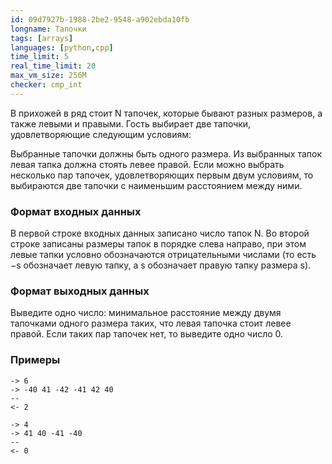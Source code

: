 ```yaml
---
id: 09d7927b-1988-2be2-9548-a902ebda10fb
longname: Тапочки
tags: [arrays]
languages: [python,cpp]
time_limit: 5
real_time_limit: 20
max_vm_size: 256M
checker: cmp_int
---
```


В прихожей в ряд стоит N тапочек, которые бывают разных размеров, а также левыми и правыми. Гость выбирает две тапочки, удовлетворяющие следующим условиям:

Выбранные тапочки должны быть одного размера.
Из выбранных тапок левая тапка должна стоять левее правой.
Если можно выбрать несколько пар тапочек, удовлетворяющих первым двум условиям, то выбираются две тапочки с наименьшим расстоянием между ними.

### Формат входных данных

В первой строке входных данных записано число тапок N. Во второй строке записаны размеры тапок в порядке слева направо, при этом левые тапки условно обозначаются отрицательными числами (то есть −s обозначает левую тапку, а s обозначает правую тапку размера s).


### Формат выходных данных

Выведите одно число: минимальное расстояние между двумя тапочками одного размера таких, что левая тапочка стоит левее правой. Если таких пар тапочек нет, то выведите одно число 0.

### Примеры

```
-> 6
-> -40 41 -42 -41 42 40
--
<- 2
```

```
-> 4
-> 41 40 -41 -40 
--
<- 0
```
